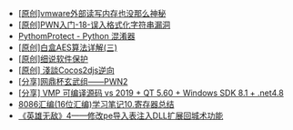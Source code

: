 + [[原创]vmware外部读写内存也没那么神秘](https://bbs.kanxue.com/thread-284956.htm)
+ [[原创]PWN入门-18-误入格式化字符串漏洞](https://bbs.kanxue.com/thread-285054.htm)
+ [PythomProtect - Python 混淆器](https://bbs.kanxue.com/thread-285032.htm)
+ [[原创]白盒AES算法详解(三)](https://bbs.kanxue.com/thread-285052.htm)
+ [[原创]细说软件保护](https://bbs.kanxue.com/thread-284629.htm)
+ [[原创] 淺談Cocos2djs逆向](https://bbs.kanxue.com/thread-283299.htm)
+ [[分享]网鼎杯玄武组——PWN2](https://bbs.kanxue.com/thread-284494.htm)
+ [[分享] VMP 可编译源码 vs 2019 + QT 5.60 + Windows SDK 8.1 + .net4.8](https://bbs.kanxue.com/thread-279860.htm)
+ [8086汇编(16位汇编)学习笔记10.寄存器总结](https://bbs.kanxue.com/thread-285053.htm)
+ [《英雄无敌》4——修改pe导入表注入DLL扩展回城术功能](https://bbs.kanxue.com/thread-284644.htm)
